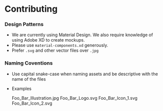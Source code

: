 # Contributing

### Design Patterns
- We are currently using Material Design. We also require knowledge of using Adobe XD to create mockups.
- Please use `material-components.xd` generously.
- Prefer `.svg` and other vector files over `.jpg`

### Naming Coventions
- Use capital snake-case when naming assets and be descriptive with the name of the files
- Examples


    Foo_Bar_Illustration.jpg
    Foo_Bar_Logo.svg
    Foo_Bar_Icon_1.svg
    Foo_Bar_Icon_2.svg

